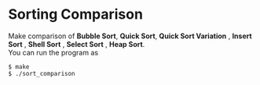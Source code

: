# Sorting Comparison
Make comparison of **Bubble Sort**, **Quick Sort**, **Quick Sort Variation** , **Insert Sort** , **Shell Sort** , **Select Sort** , **Heap Sort**.        
You can run the program as        
```    
$ make      
$ ./sort_comparison    
```

